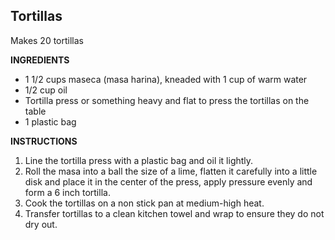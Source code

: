 ## Tortillas

Makes 20 tortillas

**INGREDIENTS**

- 1 1/2 cups maseca (masa harina), kneaded with 1 cup of warm water
- 1/2 cup oil
- Tortilla press or something heavy and flat to press the tortillas on the table
- 1 plastic bag

**INSTRUCTIONS**

1. Line the tortilla press with a plastic bag and oil it lightly.
1. Roll the masa into a ball the size of a lime, flatten it carefully into a little disk and place it in the center of the press, apply pressure evenly and form a 6 inch tortilla.
1. Cook the tortillas on a non stick pan at medium-high heat.
1. Transfer tortillas to a clean kitchen towel and wrap to ensure they do not dry out.
